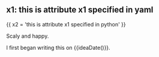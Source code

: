x1: this is attribute x1 specified in yaml
---

{{
    x2 = 'this is attribute x1 specified in python'
}}

Scaly and happy.

I first began writing this on {{ideaDate()}}.

